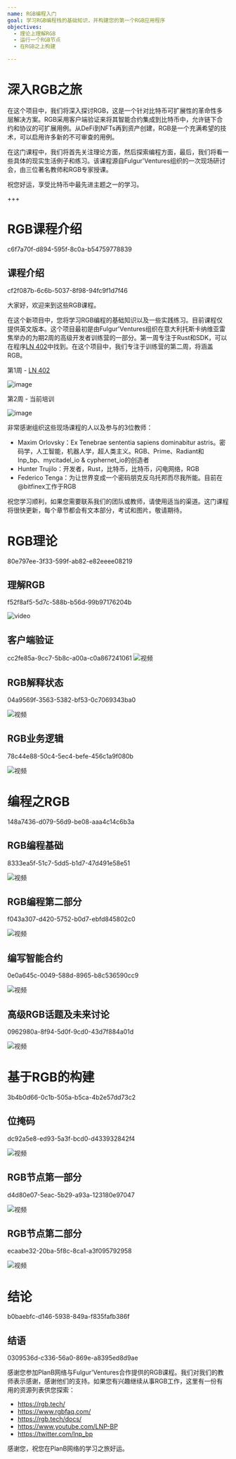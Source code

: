```yaml
---
name: RGB编程入门
goal: 学习RGB编程栈的基础知识，并构建您的第一个RGB应用程序
objectives:
  - 理论上理解RGB
  - 运行一个RGB节点
  - 在RGB之上构建

---
```


# 深入RGB之旅

在这个项目中，我们将深入探讨RGB，这是一个针对比特币可扩展性的革命性多层解决方案。RGB采用客户端验证来将其智能合约集成到比特币中，允许链下合约和协议的可扩展用例。从DeFi到NFTs再到资产创建，RGB是一个充满希望的技术，可以启用许多新的不可审查的用例。

在这门课程中，我们将首先关注理论方面，然后探索编程方面，最后，我们将看一些具体的现实生活例子和练习。该课程源自Fulgur'Ventures组织的一次现场研讨会，由三位著名教师和RGB专家授课。

祝您好运，享受比特币中最先进主题之一的学习。

+++

# RGB课程介绍
<partId>c6f7a70f-d894-595f-8c0a-b54759778839</partId>

## 课程介绍
<chapterId>cf2f087b-6c6b-5037-8f98-94fc9f1d7f46</chapterId>

大家好，欢迎来到这些RGB课程。

在这个新项目中，您将学习RGB编程的基础知识以及一些实践练习。目前课程仅提供英文版本。这个项目最初是由Fulgur'Ventures组织在意大利托斯卡纳维亚雷焦举办的为期2周的高级开发者训练营的一部分。第一周专注于Rust和SDK，可以在程序[LN 402](https://planb.network/courses/ln402)中找到。在这个项目中，我们专注于训练营的第二周，将涵盖RGB。

第1周 - [LN 402](https://planb.network/courses/ln402)

![image](assets/image/1.webp)

第2周 - 当前培训

![image](assets/image/2.webp)

非常感谢组织这些现场课程的人以及参与的3位教师：

- Maxim Orlovsky：Ex Tenebrae sententia sapiens dominabitur astris。密码学，人工智能，机器人学，超人类主义。RGB、Prime、Radiant和lnp_bp、mycitadel_io & cyphernet_io的创造者
- Hunter Trujilo：开发者，Rust，比特币，比特币，闪电网络，RGB
- Federico Tenga：为让世界变成一个密码朋克反乌托邦而尽我所能。目前在@bitfinex工作于RGB

祝您学习顺利，如果您需要联系我们的团队或教师，请使用适当的渠道。这门课程将很快更新，每个章节都会有文本部分，考试和图片。敬请期待。

# RGB理论
<partId>80e797ee-3f33-599f-ab82-e82eeee08219</partId>

## 理解RGB
<chapterId>f52f8af5-5d7c-588b-b56d-99b97176204b</chapterId>

![video](https://youtu.be/AF2XbifPGXM)

## 客户端验证
<chapterId>cc2fe85a-9cc7-5b8c-a00a-c0a867241061</chapterId>
![视频](https://youtu.be/FS6PDprWl5Q)
## RGB解释状态
<chapterId>04a9569f-3563-5382-bf53-0c7069343ba0</chapterId>

![视频](https://youtu.be/tmAVdyXGmj4)

## RGB业务逻辑
<chapterId>78c44e88-50c4-5ec4-befe-456c1a9f080b</chapterId>

![视频](https://youtu.be/lUTjeuM0oTA)

# 编程之RGB
<partId>148a7436-d079-56d9-be08-aaa4c14c6b3a</partId>

## RGB编程基础
<chapterId>8333ea5f-51c7-5dd5-b1d7-47d491e58e51</chapterId>

![视频](https://youtu.be/Uo1UoxiImsI)

## RGB编程第二部分
<chapterId>f043a307-d420-5752-b0d7-ebfd845802c0</chapterId>

![视频](https://youtu.be/sVoKIi-1XbY)

## 编写智能合约
<chapterId>0e0a645c-0049-588d-8965-b8c536590cc9</chapterId>

![视频](https://youtu.be/GRwS-NvWF3I)

## 高级RGB话题及未来讨论
<chapterId>0962980a-8f94-5d0f-9cd0-43d7f884a01d</chapterId>

![视频](https://youtu.be/mqCupTlDbA0)

# 基于RGB的构建
<partId>3b4b0d66-0c1b-505a-b5ca-4b2e57dd73c2</partId>

## 位掩码
<chapterId>dc92a5e8-ed93-5a3f-bcd0-d433932842f4</chapterId>

![视频](https://youtu.be/nbUtV8GOR_U)

## RGB节点第一部分
<chapterId>d4d80e07-5eac-5b29-a93a-123180e97047</chapterId>

![视频](https://youtu.be/5iAhsgCSL3U)

## RGB节点第二部分
<chapterId>ecaabe32-20ba-5f8c-8ca1-a3f095792958</chapterId>

![视频](https://youtu.be/piQQH4Q2nr0)

# 结论
<partId>b0baebfc-d146-5938-849a-f835fafb386f</partId>

## 结语
<chapterId>0309536d-c336-56a0-869e-a8395ed8d9ae</chapterId>

感谢您参加PlanB网络与Fulgur'Ventures合作提供的RGB课程。我们对我们的教师表示感谢，感谢他们的支持。如果您有兴趣继续从事RGB工作，这里有一份有用的资源列表供您探索：

- https://rgb.tech/
- https://www.rgbfaq.com/
- https://rgb.tech/docs/
- https://www.youtube.com/LNP-BP
- https://twitter.com/lnp_bp

感谢您，祝您在PlanB网络的学习之旅好运。